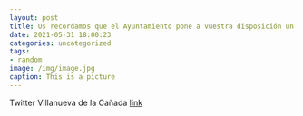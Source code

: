 ```yaml
---
layout: post
title: Os recordamos que el Ayuntamiento pone a vuestra disposición un Servicio de Comunicación de Incidencias vía WhatsApp. Si detectá...
date: 2021-05-31 18:00:23
categories: uncategorized
tags:
- random
image: /img/image.jpg
caption: This is a picture
---
```

Twitter Villanueva de la Cañada [link](https://twitter.com/AytoVDLCanada/status/1399343517630087175)
